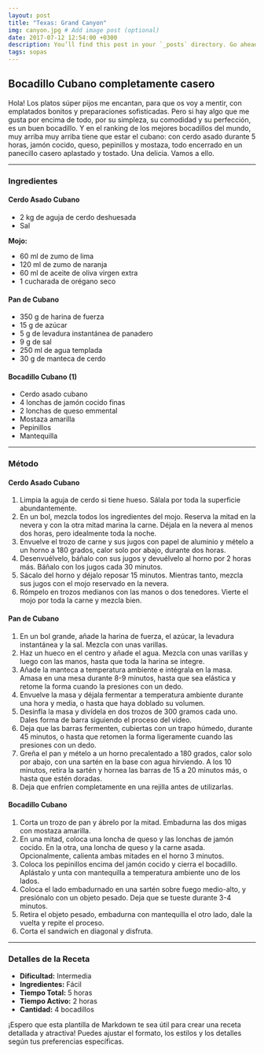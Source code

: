 ```yaml
---
layout: post
title: "Texas: Grand Canyon"
img: canyon.jpg # Add image post (optional)
date: 2017-07-12 12:54:00 +0300
description: You’ll find this post in your `_posts` directory. Go ahead and edit it and re-build the site to see your changes. # Add post description (optional)
tags: sopas
---
```



## Bocadillo Cubano completamente casero

Hola! Los platos súper pijos me encantan, para que os voy a mentir, con emplatados bonitos y preparaciones sofisticadas. Pero si hay algo que me gusta por encima de todo, por su simpleza, su comodidad y su perfección, es un buen bocadillo. Y en el ranking de los mejores bocadillos del mundo, muy arriba muy arriba tiene que estar el cubano: con cerdo asado durante 5 horas, jamón cocido, queso, pepinillos y mostaza, todo encerrado en un panecillo casero aplastado y tostado. Una delicia. Vamos a ello.

---

### Ingredientes

#### Cerdo Asado Cubano
- 2 kg de aguja de cerdo deshuesada
- Sal

**Mojo:**
- 60 ml de zumo de lima
- 120 ml de zumo de naranja
- 60 ml de aceite de oliva virgen extra
- 1 cucharada de orégano seco

#### Pan de Cubano
- 350 g de harina de fuerza
- 15 g de azúcar
- 5 g de levadura instantánea de panadero
- 9 g de sal
- 250 ml de agua templada
- 30 g de manteca de cerdo

#### Bocadillo Cubano (1)
- Cerdo asado cubano
- 4 lonchas de jamón cocido finas
- 2 lonchas de queso emmental
- Mostaza amarilla
- Pepinillos
- Mantequilla

---

### Método

#### Cerdo Asado Cubano
1. Limpia la aguja de cerdo si tiene hueso. Sálala por toda la superficie abundantemente.
2. En un bol, mezcla todos los ingredientes del mojo. Reserva la mitad en la nevera y con la otra mitad marina la carne. Déjala en la nevera al menos dos horas, pero idealmente toda la noche.
3. Envuelve el trozo de carne y sus jugos con papel de aluminio y mételo a un horno a 180 grados, calor solo por abajo, durante dos horas.
4. Desenvuélvelo, báñalo con sus jugos y devuélvelo al horno por 2 horas más. Báñalo con los jugos cada 30 minutos.
5. Sácalo del horno y déjalo reposar 15 minutos. Mientras tanto, mezcla sus jugos con el mojo reservado en la nevera.
6. Rómpelo en trozos medianos con las manos o dos tenedores. Vierte el mojo por toda la carne y mezcla bien.

#### Pan de Cubano
1. En un bol grande, añade la harina de fuerza, el azúcar, la levadura instantánea y la sal. Mezcla con unas varillas.
2. Haz un hueco en el centro y añade el agua. Mezcla con unas varillas y luego con las manos, hasta que toda la harina se integre.
3. Añade la manteca a temperatura ambiente e intégrala en la masa. Amasa en una mesa durante 8-9 minutos, hasta que sea elástica y retome la forma cuando la presiones con un dedo.
4. Envuelve la masa y déjala fermentar a temperatura ambiente durante una hora y media, o hasta que haya doblado su volumen.
5. Desinfla la masa y divídela en dos trozos de 300 gramos cada uno. Dales forma de barra siguiendo el proceso del vídeo.
6. Deja que las barras fermenten, cubiertas con un trapo húmedo, durante 45 minutos, o hasta que retomen la forma ligeramente cuando las presiones con un dedo.
7. Greña el pan y mételo a un horno precalentado a 180 grados, calor solo por abajo, con una sartén en la base con agua hirviendo. A los 10 minutos, retira la sartén y hornea las barras de 15 a 20 minutos más, o hasta que estén doradas.
8. Deja que enfríen completamente en una rejilla antes de utilizarlas.

#### Bocadillo Cubano
1. Corta un trozo de pan y ábrelo por la mitad. Embadurna las dos migas con mostaza amarilla.
2. En una mitad, coloca una loncha de queso y las lonchas de jamón cocido. En la otra, una loncha de queso y la carne asada. Opcionalmente, calienta ambas mitades en el horno 3 minutos.
3. Coloca los pepinillos encima del jamón cocido y cierra el bocadillo. Aplástalo y unta con mantequilla a temperatura ambiente uno de los lados.
4. Coloca el lado embadurnado en una sartén sobre fuego medio-alto, y presiónalo con un objeto pesado. Deja que se tueste durante 3-4 minutos.
5. Retira el objeto pesado, embadurna con mantequilla el otro lado, dale la vuelta y repite el proceso.
6. Corta el sandwich en diagonal y disfruta.

---

### Detalles de la Receta

- **Dificultad:** Intermedia
- **Ingredientes:** Fácil
- **Tiempo Total:** 5 horas
- **Tiempo Activo:** 2 horas
- **Cantidad:** 4 bocadillos

¡Espero que esta plantilla de Markdown te sea útil para crear una receta detallada y atractiva! Puedes ajustar el formato, los estilos y los detalles según tus preferencias específicas.
